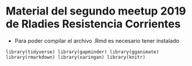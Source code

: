 # Material del segundo meetup 2019 de Rladies Resistencia Corrientes

* Para poder compilar el archivo .Rmd es necesario tener instalado

`library(tidyverse)
library(gapminder)
library(gganimate)
library(rmarkdown)
library(xaringan)
library(knitr)`




